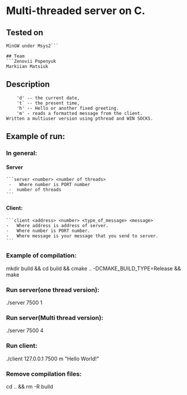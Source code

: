 # Multi-threaded server on C.
## Tested on
```Linux(Ubuntu and WSL)
MinGW under Msys2```

## Team
```Zenovii Popenyuk
Markiian Matsiuk
```

## Description
```The server that accepts the connection reads one letter from the client and, depending on it, sends in response:
	'd' -- the current date,
	't` -- the present time,
	'h' -- Hello or another fixed greeting.
	'm' - reads a formatted message from the client.
Written a multiuser version using pthread and WIN SOCKS.
```
	

## Example of run:
### In general:
#### Server
    ```server <number> <number of threads>
	 -   Where number is PORT number
	 -  number of threads
	```
#### Client:
    ```client <address> <number> <type_of_message> <message>
	-   Where address is address of server.
	-   Where number is PORT number.
	-   Where message is your message that you send to server.
	```

### Example of compilation:
mkdir build && cd build && cmake .. -DCMAKE_BUILD_TYPE=Release && make
### Run server(one thread version):
./server 7500 1
### Run server(Multi thread version):
./server 7500 4
### Run client:
./client 127.0.0.1 7500 m "Hello World!"
### Remove compilation files:
cd .. && rm -R build
